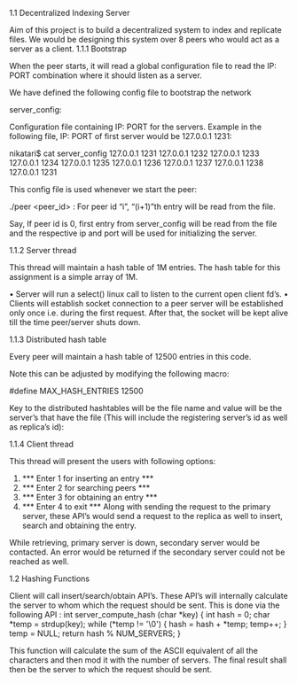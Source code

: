 1.1	Decentralized Indexing Server   

Aim of this project is to build a decentralized system to index and replicate files. We would be designing this system over 8 peers who would act as a server as a client.
1.1.1	Bootstrap

When the peer starts, it will read a global configuration file to read the IP: PORT combination where it should listen as a server.

We have defined the following config file to bootstrap the network

server_config: 

Configuration file containing IP: PORT for the servers.
Example in the following file, IP: PORT of first server would be 127.0.0.1 1231:
		
nikatari$ cat server_config 
127.0.0.1 1231
127.0.0.1 1232
127.0.0.1 1233
127.0.0.1 1234
127.0.0.1 1235
127.0.0.1 1236
127.0.0.1 1237
127.0.0.1 1238
127.0.0.1 1231

This config file is used whenever we start the peer:

./peer <peer_id> : For peer id “i”, “(i+1)”th entry will be read from the file. 

Say, If peer id is 0, first entry from server_config will be read from the file and the respective ip and port will be used for initializing the server.

1.1.2	Server thread

This thread will maintain a hash table of 1M entries. The hash table for this assignment is a simple array of 1M. 

•	Server will run a select() linux call to listen to the current open client fd’s.
•	Clients will establish socket connection to a peer server will be established only once i.e.
during the first request. After that, the socket will be kept alive till the time peer/server shuts
down.

1.1.3	Distributed hash table

Every peer will maintain a hash table of 12500 entries in this code.

Note this can be adjusted by modifying the following macro:

#define MAX_HASH_ENTRIES 12500

Key to the distributed hashtables will be the file name and value will be the server’s that have the file (This will include the registering server’s id as well as replica’s id):

1.1.4	Client thread 

This thread will present the users with following options:
1.	*** Enter 1 for inserting an entry ***
2.	*** Enter 2 for searching peers ***
3.	*** Enter 3 for obtaining an entry ***
4.	*** Enter 4 to exit ***
Along with sending the request to the primary server, these API’s would send a request to the replica as well to insert, search and obtaining the entry. 

While retrieving, primary server is down, secondary server would be contacted. An error would be returned if the secondary server could not be reached as well. 

1.2	Hashing Functions

Client will call insert/search/obtain API’s. These API’s will internally calculate the server to whom which the request should be sent. This is done via the following API :
int server_compute_hash (char *key) {
int hash = 0;
        char *temp = strdup(key);
        while (*temp != '\0') {
                hash = hash + *temp;
                temp++;
        }
        temp = NULL;
        return hash % NUM_SERVERS;
}

This function will calculate the sum of the ASCII equivalent of all the characters and then mod it with the number of servers. The final result shall then be the server to which the request should be sent.


